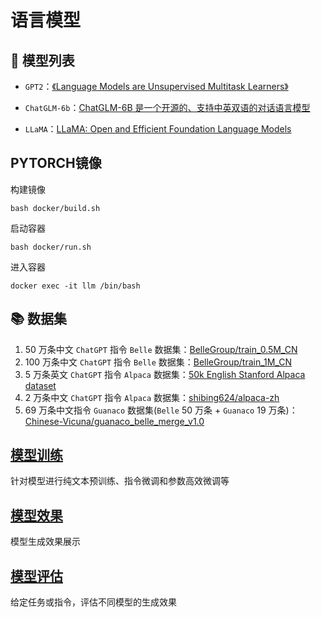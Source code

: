 # 语言模型

## 🐼 模型列表

+ `GPT2`：[《Language Models are Unsupervised Multitask Learners》](https://d4mucfpksywv.cloudfront.net/better-language-models/language-models.pdf)

+ `ChatGLM-6b`：[ChatGLM-6B 是一个开源的、支持中英双语的对话语言模型](https://github.com/THUDM/ChatGLM-6B)

+ `LLaMA`：[LLaMA: Open and Efficient Foundation Language Models](https://github.com/facebookresearch/llama)

## PYTORCH镜像

构建镜像

```docker
bash docker/build.sh 
```

启动容器

```docker
bash docker/run.sh
```

进入容器

```docker
docker exec -it llm /bin/bash
```

## 📚 数据集

1. 50 万条中文 `ChatGPT` 指令 `Belle` 数据集：[BelleGroup/train_0.5M_CN](https://huggingface.co/datasets/BelleGroup/train_0.5M_CN)
2. 100 万条中文 `ChatGPT` 指令 `Belle` 数据集：[BelleGroup/train_1M_CN](https://huggingface.co/datasets/BelleGroup/train_1M_CN)
3. 5 万条英文 `ChatGPT` 指令 `Alpaca` 数据集：[50k English Stanford Alpaca dataset](https://github.com/tatsu-lab/stanford_alpaca#data-release)
4. 2 万条中文 `ChatGPT` 指令 `Alpaca` 数据集：[shibing624/alpaca-zh](https://huggingface.co/datasets/shibing624/alpaca-zh)
5. 69 万条中文指令 `Guanaco` 数据集(`Belle` 50 万条 + `Guanaco` 19 万条)：[Chinese-Vicuna/guanaco_belle_merge_v1.0](https://huggingface.co/datasets/Chinese-Vicuna/guanaco_belle_merge_v1.0)



## [模型训练](./llmtuning)

针对模型进行纯文本预训练、指令微调和参数高效微调等

## [模型效果](./service)

模型生成效果展示

## [模型评估](./evaluate)

给定任务或指令，评估不同模型的生成效果